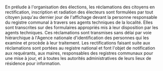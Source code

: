 En prélude à l'organisation des élections, les réclamations des citoyens en rectification, inscription et radiation des électeurs sont formulées par tout citoyen jusqu'au dernier jour de l'affichage devant la personne responsable du registre communal à travers ses agents techniques de la localité. Elles sont transcrites sur des formulaires appropriés mis à leur disposition par les agents techniques.
Ces réclamations sont transmises sans délai par voie hiérarchique à l'Agence nationale d'identification des personnes qui les examine et procède à leur traitement.
Les rectifications faisant suite aux réclamations sont portées au registre national et font l'objet de notification aux requérants, aux maires, responsables des registres communaux pour une mise à jour, et à toutes les autorités administratives de leurs lieux de résidence pour information.
